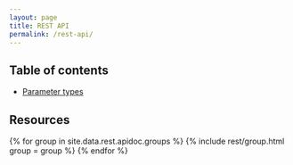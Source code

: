 ```yaml
---
layout: page
title: REST API
permalink: /rest-api/
---
```


## Table of contents
* [Parameter types](#parameter-types)

## Resources 
{% for group in site.data.rest.apidoc.groups %}
  {% include rest/group.html group = group %}
{% endfor %}